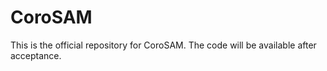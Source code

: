 # CoroSAM

This is the official repository for CoroSAM. The code will be available after acceptance.
